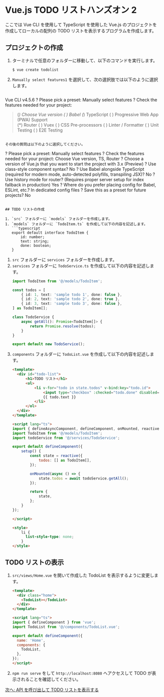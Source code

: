 # Vue.js TODO リストハンズオン 2

ここでは Vue CLI を使用して TypeScript を使用した Vue.js のプロジェクトを作成してローカルの配列の TODO リストを表示するプログラムを作成します。

## プロジェクトの作成

1. ターミナルで任意のフォルダーに移動して、以下のコマンドを実行します。
   ```
   $ vue create todolist
   ```
2. `Manually select features1` を選択して、次の選択肢では以下のように選択します。
   ```
  Vue CLI v4.5.6
? Please pick a preset: Manually select features
? Check the features needed for your project: 
>(*) Choose Vue version
 ( ) Babel
 (*) TypeScript
 ( ) Progressive Web App (PWA) Support        
 (*) Router
 ( ) Vuex
 ( ) CSS Pre-processors
 ( ) Linter / Formatter
 ( ) Unit Testing
 ( ) E2E Testing
   ```

その後の質問は以下のように選択してください。

```
? Please pick a preset: Manually select features
? Check the features needed for your project: Choose Vue version, TS, Router
? Choose a version of Vue.js that you want to start the project with 3.x (Preview)
? Use class-style component syntax? No
? Use Babel alongside TypeScript (required for modern mode, auto-detected polyfills, transpiling JSX)? No
? Use history mode for router? (Requires proper server setup for index fallback in production) Yes
? Where do you prefer placing config for Babel, ESLint, etc.? In dedicated config files
? Save this as a preset for future projects? No
```

## TODO リストの作成

1. `src` フォルダーに `models` フォルダーを作成します。
1. `models` フォルダーに `TodoItem.ts` を作成して以下の内容を記述します。
   ```typescript
   export default interface TodoItem {
       id: number;
       text: string;
       done: boolean;
   }
   ```
1. `src` フォルダーに `services` フォルダーを作成します。
1. `services` フォルダーに `TodoService.ts` を作成して以下の内容を記述します。
   ```typescript
   import TodoItem from '@/models/TodoItem';
   
   const todos = [
       { id: 1, text: 'sample todo 1', done: false },
       { id: 2, text: 'sample todo 2', done: true },
       { id: 3, text: 'sample todo 3', done: false },
   ] as TodoItem[];
   
   class TodoService {
       async getAll(): Promise<TodoItem[]> {
           return Promise.resolve(todos);
       }
   }
   
   export default new TodoService();
   ```
1. `components` フォルダーに `TodoList.vue` を作成して以下の内容を記述します。
    ```html
    <template>
      <div id="todo-list">
          <h1>TODO リスト</h1>
          <ol>
              <li v-for="todo in state.todos" v-bind:key="todo.id">
                  <input type="checkbox" :checked="todo.done" disabled="disabled" />
                  {{ todo.text }}
              </li>
          </ol>
      </div>
    </template>

    <script lang="ts">
    import { defineAsyncComponent, defineComponent, onMounted, reactive } from 'vue';
    import TodoItem from '@/models/TodoItem';
    import todoService from '@/services/TodoService';

    export default defineComponent({
        setup() {
            const state = reactive({
                todos: [] as TodoItem[],
            });

            onMounted(async () => {
                state.todos = await todoService.getAll();
            });

            return {
                state,
            };
        }
    });

    </script>

    <style>
        li {
          list-style-type: none;
        }
    </style>
    ```

## TODO リストの表示
1. `src/views/Home.vue` を開いて作成した TodoList を表示するように変更します。
    ```html
    <template>
      <div class="home">
        <TodoList></TodoList>
      </div>
    </template>

    <script lang="ts">
    import { defineComponent } from 'vue';
    import TodoList from '@/components/TodoList.vue';

    export default defineComponent({
      name: 'Home',
      components: {
        TodoList,
      },
    });
    </script>
    ```
1. `npm run serve` をして `http://localhost:8080` へアクセスして TODO が表示されることを確認してください。

[次へ: API を呼び出して TODO リストを表示する](./03.md)
